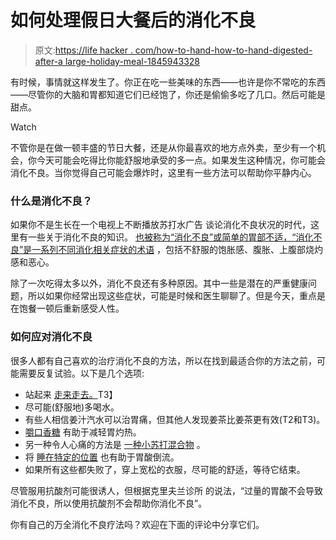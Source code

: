 # 如何处理假日大餐后的消化不良

> 原文:[https://life hacker . com/how-to-hand-how-to-hand-digested-after-a large-holiday-meal-1845943328](https://lifehacker.com/how-to-handle-indigestion-after-a-large-holiday-meal-1845943328)

有时候，事情就这样发生了。你正在吃一些美味的东西——也许是你不常吃的东西——尽管你的大脑和胃都知道它们已经饱了，你还是偷偷多吃了几口。然后可能是甜点。

Watch

不管你是在做一顿丰盛的节日大餐，还是从你最喜欢的地方点外卖，至少有一个机会，你今天可能会吃得比你能舒服地承受的多一点。如果发生这种情况，你可能会消化不良。当你觉得自己可能会爆炸时，这里有一些方法可以帮助你平静内心。

### 什么是消化不良？

如果你不是生长在一个电视上不断播放苏打水广告 谈论消化不良状况的时代，这里有一些关于消化不良的知识。 [也被称为“消化不良”或简单的胃部不适，“消化不良”是一系列不同消化相关症状的术语](https://www.mayoclinic.org/diseases-conditions/indigestion/symptoms-causes/syc-20352211) ，包括不舒服的饱胀感、腹胀、上腹部烧灼感和恶心。

除了一次吃得太多以外，消化不良还有多种原因。其中一些是潜在的严重健康问题，所以如果你经常出现这些症状，可能是时候和医生聊聊了。但是今天，重点是在饱餐一顿后重新感受人性。

### 如何应对消化不良

很多人都有自己喜欢的治疗消化不良的方法，所以在找到最适合你的方法之前，可能需要反复试验。以下是几个选项:

*   站起来 [走来走去。](https://lifehacker.com/two-things-you-can-do-to-feel-more-comfortable-after-ea-1789322258)T3】
*   尽可能(舒服地)多喝水。
*   有些人相信姜汁汽水可以治胃痛，但其他人发现姜茶比姜茶更有效(T2和T3)。
*   [嚼口香糖](https://lifehacker.com/kill-heartburn-with-chewing-gum-30840887) 有助于减轻胃灼热。
*   另一种令人心痛的方法是 [一种小苏打混合物](https://lifehacker.com/soothe-heartburn-with-a-simple-baking-soda-concoction-1755304251) 。
*   将 [睡在特定的位置](https://lifehacker.com/the-perfect-sleeping-positions-to-fix-common-body-probl-1628559555) 也有助于胃酸倒流。
*   如果所有这些都失败了，穿上宽松的衣服，尽可能的舒适，等待它结束。

尽管服用抗酸剂可能很诱人，但根据克里夫兰诊所 的说法，“过量的胃酸不会导致消化不良，所以使用抗酸剂不会帮助你消化不良”。

你有自己的万全消化不良疗法吗？欢迎在下面的评论中分享它们。